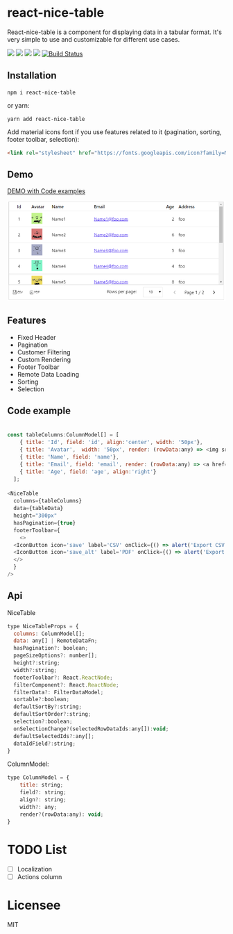 # react-nice-table
React-nice-table is a component for displaying data in a tabular format. It's very simple to use and customizable for different use cases.

<a href="https://npm.im/react-nice-table"><img src="https://badgen.net/npm/license/react-nice-table"></a>
<a href="https://npm.im/react-nice-table"><img src="https://badgen.net/npm/v/react-nice-table"></a>
<a href="https://npm.im/react-nice-table"><img src="https://badgen.net/npm/dm/react-nice-table"></a>
<a href="https://bundlephobia.com/result?p=react-nice-table"><img src="https://badgen.net/bundlephobia/minzip/react-nice-table"></a>
[![Build Status](https://travis-ci.org/phamtung1/react-nice-table.svg?branch=master)](https://travis-ci.org/phamtung1/react-nice-table)
## Installation

```
npm i react-nice-table
```
or yarn:
```
yarn add react-nice-table
```
Add material icons font if you use features related to it (pagination, sorting, footer toolbar, selection):

```html
<link rel="stylesheet" href="https://fonts.googleapis.com/icon?family=Material+Icons" />
```

## Demo

[DEMO with Code examples](https://phamtung1.github.io/react-nice-table/storybook-static/)

![alt text](https://raw.githubusercontent.com/phamtung1/react-nice-table/master/screenshots/table1.png)

## Features
* Fixed Header
* Pagination
* Customer Filtering
* Custom Rendering
* Footer Toolbar
* Remote Data Loading 
* Sorting
* Selection

## Code example
```js

const tableColumns:ColumnModel[] = [
    { title: 'Id', field: 'id', align:'center', width: '50px'},
    { title: 'Avatar',  width: '50px', render: (rowData:any) => <img src={`https://api.adorable.io/avatars/36/${rowData.id}.png`}/>},
    { title: 'Name', field: 'name'},
    { title: 'Email', field: 'email', render: (rowData:any) => <a href={`mailto:${rowData.email}`}>{rowData.email}</a> },
    { title: 'Age', field: 'age', align:'right'}
  ];

<NiceTable 
  columns={tableColumns} 
  data={tableData} 
  height="300px"
  hasPagination={true}
  footerToolbar={
    <>
  <IconButton icon='save' label='CSV' onClick={() => alert('Export CSV')}/>
  <IconButton icon='save_alt' label='PDF' onClick={() => alert('Export PDF')}/>
  </>
  }
/>
```
## Api

NiceTable
```js
type NiceTableProps = {
  columns: ColumnModel[];
  data: any[] | RemoteDataFn;
  hasPagination?: boolean;
  pageSizeOptions?: number[];
  height?:string;
  width?:string;
  footerToolbar?: React.ReactNode;
  filterComponent?: React.ReactNode;
  filterData?: FilterDataModel;
  sortable?:boolean;
  defaultSortBy?:string;
  defaultSortOrder?:string;
  selection?:boolean;
  onSelectionChange?(selectedRowDataIds:any[]):void;
  defaultSelectedIds?:any[];
  dataIdField?:string;
}
```

ColumnModel:
```js
type ColumnModel = {
    title: string;
    field?: string;
    align?: string;
    width?: any;
    render?(rowData:any): void;
}
```

# TODO List
- [ ] Localization
- [ ] Actions column

# Licensee
MIT